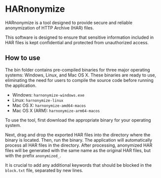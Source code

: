 # HARnonymize

HARnonymize is a tool designed to provide secure and reliable anonymization of HTTP Archive (HAR) files. 

This software is designed to ensure that sensitive information included in HAR files is kept confidential and protected from unauthorized access. 

## How to use

The bin folder contains pre-compiled binaries for three major operating systems: Windows, Linux, and Mac OS X. These binaries are ready to use, eliminating the need for users to compile the source code before running the application.

- Windows: `harnonymize-windows.exe`
- Linux: `harnonymize-linux`
- Mac OS X: `harnonymize-amd64-macos`
- Mac OS X (ARM): `harnonymize-arm64-macos`

To use the tool, first download the appropriate binary for your operating system. 

Next, drag and drop the exported HAR files into the directory where the binary is located. 
Then, run the binary. The application will automatically process all HAR files in the directory. 
After processing, anonymized HAR files will be generated with the same name as the original HAR files, but with the prefix `anonymized_`.

It is crucial to add any additional keywords that should be blocked in the `block.txt` file, separated by new lines.